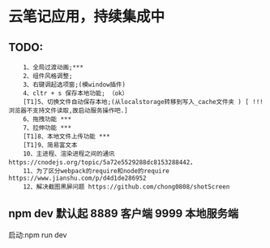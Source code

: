 # 云笔记应用，持续集成中


## TODO:
```
    1、全局过渡动画;***
    2、组件风格调整;
    3、右键调起选项窗;(模window插件)
    4、cltr + s 保存本地功能; （ok）
    [T1]5、切换文件自动保存本地;(从localstorage转移到写入_cache文件夹 ) [ !!! 浏览器不支持文件读取,故启动服务操作吧.]
    6、拖拽功能 ***
    7、拉伸功能 ***
    [T1]8、本地文件上传功能 ***
    [T1]9、简易富文本
    10、主进程、渲染进程之间的通讯https://cnodejs.org/topic/5a72e5529288dc8153288442，
    11、为了区分webpack的require和node的require https://www.jianshu.com/p/d4d1de286952
    12、解决截图黑屏问题 https://github.com/chong0808/shotScreen
```

## npm dev 默认起 8889 客户端 9999 本地服务端


启动:npm run dev
